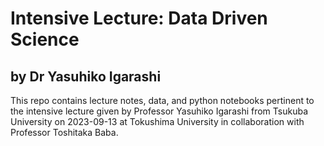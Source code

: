 # Intensive Lecture: Data Driven Science
## by Dr Yasuhiko Igarashi

This repo contains lecture notes, data, and python notebooks pertinent to the intensive lecture given by Professor Yasuhiko Igarashi from Tsukuba University on 2023-09-13 at Tokushima University in collaboration with Professor Toshitaka Baba.
